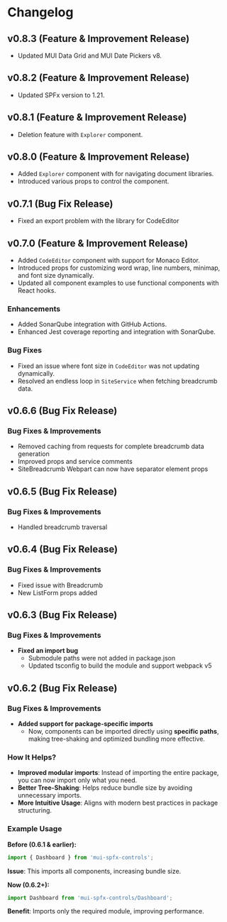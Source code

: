 # Changelog

## **v0.8.3** (Feature & Improvement Release)

- Updated MUI Data Grid and MUI Date Pickers v8.

## **v0.8.2** (Feature & Improvement Release)

- Updated SPFx version to 1.21.

## **v0.8.1** (Feature & Improvement Release)

- Deletion feature with `Explorer` component.

## **v0.8.0** (Feature & Improvement Release)

- Added `Explorer` component with for navigating document libraries.
- Introduced various props to control the component.

## **v0.7.1** (Bug Fix Release)

- Fixed an export problem with the library for CodeEditor

## **v0.7.0** (Feature & Improvement Release)

- Added `CodeEditor` component with support for Monaco Editor.
- Introduced props for customizing word wrap, line numbers, minimap, and font size dynamically.
- Updated all component examples to use functional components with React hooks.

### Enhancements

- Added SonarQube integration with GitHub Actions.
- Enhanced Jest coverage reporting and integration with SonarQube.

### Bug Fixes

- Fixed an issue where font size in `CodeEditor` was not updating dynamically.
- Resolved an endless loop in `SiteService` when fetching breadcrumb data.

## **v0.6.6** (Bug Fix Release)

### **Bug Fixes & Improvements**

- Removed caching from requests for complete breadcrumb data generation
- Improved props and service comments
- SiteBreadcrumb Webpart can now have separator element props

## **v0.6.5** (Bug Fix Release)

### **Bug Fixes & Improvements**

- Handled breadcrumb traversal

## **v0.6.4** (Bug Fix Release)

### **Bug Fixes & Improvements**

- Fixed issue with Breadcrumb
- New ListForm props added

## **v0.6.3** (Bug Fix Release)

### **Bug Fixes & Improvements**

- **Fixed an import bug**
  - Submodule paths were not added in package.json
  - Updated tsconfig to build the module and support webpack v5

## **v0.6.2** (Bug Fix Release)

### **Bug Fixes & Improvements**

- **Added support for package-specific imports**
  - Now, components can be imported directly using **specific paths**, making tree-shaking and optimized bundling more effective.

### **How It Helps?**

- **Improved modular imports**: Instead of importing the entire package, you can now import only what you need.
- **Better Tree-Shaking**: Helps reduce bundle size by avoiding unnecessary imports.
- **More Intuitive Usage**: Aligns with modern best practices in package structuring.

### **Example Usage**

**Before (0.6.1 & earlier):**

```js
import { Dashboard } from 'mui-spfx-controls';
```

**Issue**: This imports all components, increasing bundle size.

**Now (0.6.2+):**

```js
import Dashboard from 'mui-spfx-controls/Dashboard';
```

**Benefit**: Imports only the required module, improving performance.
